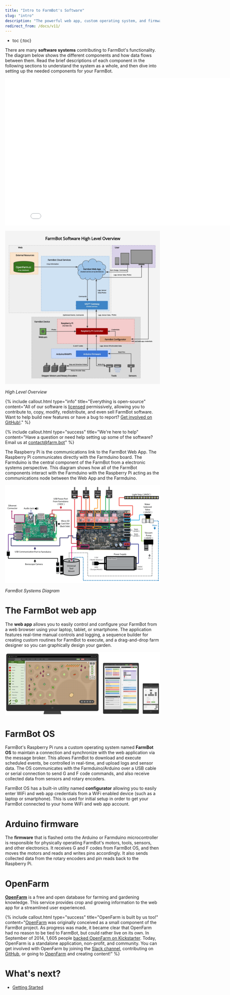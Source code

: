 ```yaml
---
title: "Intro to FarmBot's Software"
slug: "intro"
description: "The powerful web app, custom operating system, and firmware that bring FarmBot to life"
redirect_from: /docs/v11/
---
```


* toc
{:toc}

There are many **software systems** contributing to FarmBot's functionality. The diagram below shows the different components and how data flows between them. Read the brief descriptions of each component in the following sections to understand the system as a whole, and then dive into setting up the needed components for your FarmBot.

<iframe class="embedly-embed" src="//cdn.embedly.com/widgets/media.html?src=https%3A%2F%2Fwww.youtube.com%2Fembed%2FWQvQOfVNQB8%3Ffeature%3Doembed&display_name=YouTube&url=https%3A%2F%2Fwww.youtube.com%2Fwatch%3Fv%3DWQvQOfVNQB8&image=https%3A%2F%2Fi.ytimg.com%2Fvi%2FWQvQOfVNQB8%2Fhqdefault.jpg&key=f2aa6fc3595946d0afc3d76cbbd25dc3&type=text%2Fhtml&schema=youtube" width="854" height="480" scrolling="no" title="YouTube embed" frameborder="0" allow="autoplay; fullscreen" allowfullscreen="true"></iframe>



![FARMBOT_SOFTWARE_HIGH_LEVEL_OVERVIEW.jpg](_images/FARMBOT_SOFTWARE_HIGH_LEVEL_OVERVIEW.jpg)

_High Level Overview_



{%
include callout.html
type="info"
title="Everything is open-source"
content="All of our software is [licensed](https://meta.farm.bot/docs/licensing) permissively, allowing you to contribute to, copy, modify, redistribute, and even sell FarmBot software. Want to help build new features or have a bug to report? [Get involved on GitHub!](https://github.com/FarmBot)."
%}



{%
include callout.html
type="success"
title="We're here to help"
content="Have a question or need help setting up some of the software? Email us at [contact@farm.bot](mailto:contact@farm.bot)"
%}

The Raspberry Pi is the communications link to the FarmBot Web App. The Raspberry Pi communicates directly with the Farmduino board. The Farmduino is the central component of the FarmBot from a electronic systems perspective. This diagram shows how all of the FarmBot components interact with the Farmduino with the Raspberry Pi acting as the communications node between the Web App and the Farmduino.

![c91285f-FarmBot_System_Diagram.png](_images/FarmBot_System_Diagram.png)

_FarmBot Systems Diagram_

# The FarmBot web app
The **web app** allows you to easily control and configure your FarmBot from a web browser using your laptop, tablet, or smartphone. The application features real-time manual controls and logging, a sequence builder for creating custom routines for FarmBot to execute, and a drag-and-drop farm designer so you can graphically design your garden.

![Web-App-on-Different-Devices.png](_images/Web-App-on-Different-Devices.png)

# FarmBot OS
FarmBot's Raspberry Pi runs a custom operating system named **FarmBot OS** to maintain a connection and synchronize with the web application via the message broker. This allows FarmBot to download and execute scheduled events, be controlled in real-time, and upload logs and sensor data. The OS communicates with the Farmduino/Arduino over a USB cable or serial connection to send G and F code commands, and also receive collected data from sensors and rotary encoders.

FarmBot OS has a built-in utility named **configurator** allowing you to easily enter WiFi and web app credentials from a WiFi enabled device (such as a laptop or smartphone). This is used for initial setup in order to get your FarmBot connected to your home WiFi and web app account.

# Arduino firmware
The **firmware** that is flashed onto the Arduino or Farmduino microcontroller is responsible for physically operating FarmBot's motors, tools, sensors, and other electronics. It receives G and F codes from FarmBot OS, and then moves the motors and reads and writes pins accordingly. It also sends collected data from the rotary encoders and pin reads back to the Raspberry Pi.

# OpenFarm
**[OpenFarm](https://openfarm.cc)** is a free and open database for farming and gardening knowledge. This service provides crop and growing information to the web app for a streamlined user experienced.

{%
include callout.html
type="success"
title="OpenFarm is built by us too!"
content="[OpenFarm](https://openfarm.cc) was originally conceived as a small component of the FarmBot project. As progress was made, it became clear that OpenFarm had no reason to be tied to FarmBot, but could rather live on its own. In September of 2014, 1,605 people [backed OpenFarm on Kickstarter](https://www.kickstarter.com/projects/roryaronson/openfarm-learn-to-grow-anything/). Today, OpenFarm is a standalone application, non-profit, and community. You can get involved with OpenFarm by joining the [Slack channel](http://slack.openfarm.cc), contributing on [GitHub](https://github.com/openfarmcc), or going to [OpenFarm](https://openfarm.cc) and creating content!"
%}


# What's next?

 * [Getting Started](../FarmBot-Software/getting-started.md)
